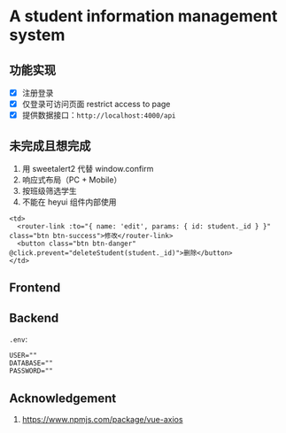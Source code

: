 # A student information management system

## 功能实现

- [x] 注册登录
- [x] 仅登录可访问页面 restrict access to page
- [x] 提供数据接口：`http://localhost:4000/api`

## 未完成且想完成

1. 用 sweetalert2 代替 window.confirm
2. 响应式布局（PC + Mobile）
3. 按班级筛选学生
4. 不能在 heyui 组件内部使用

```vue
<td>
  <router-link :to="{ name: 'edit', params: { id: student._id } }" class="btn btn-success">修改</router-link>
  <button class="btn btn-danger" @click.prevent="deleteStudent(student._id)">删除</button>
</td>
```

## Frontend

## Backend

`.env`:

```env
USER=""
DATABASE=""
PASSWORD=""
```

## Acknowledgement

1. https://www.npmjs.com/package/vue-axios
